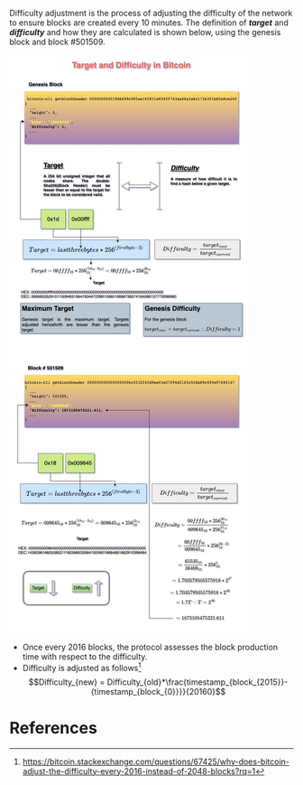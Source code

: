 Difficulty adjustment is the process of adjusting the difficulty of the network to ensure blocks are created every 10 minutes. The definition of ***target*** and ***difficulty*** and how they are calculated is shown below, using the genesis block and block #501509. 

![](images/difficulty_adjustment%201.jpg)

- Once every 2016 blocks, the protocol assesses the block production time with respect to the difficulty. 
- Difficulty is adjusted as follows[^1] <br>
$$Difficulty_{new} = Difficulty_{old}*\frac{timestamp_{block_{2015}}-{timestamp_{block_{0}}}}{20160}$$

# References
[^1]: https://bitcoin.stackexchange.com/questions/67425/why-does-bitcoin-adjust-the-difficulty-every-2016-instead-of-2048-blocks?rq=1